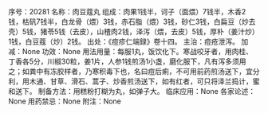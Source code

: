 序号：20281
名称：肉豆蔻丸
组成：肉果1钱半，诃子（面煨）7钱半，木香2钱，枯矾7钱半，白龙骨（煨）3钱，赤石脂（煨）3钱，砂仁3钱，白扁豆（炒去壳）5钱，猪苓5钱（去皮），山楂肉2钱，泽泻（煨，去皮）5钱，厚朴（姜汁炒）1钱，白豆蔻（炒）2钱。
出处：《痘疹仁端録》卷十四。
主治：痘疮泄泻。
加减：None
功效：None
用法用量：每服1丸，饭饮化下。寒战咬牙者，用肉桂、丁香各5分，川椒30粒，姜1片，人参1钱煎汤1小盏，磨化服下，凡有泻多须用之；如粪中有冻胶样者，乃寒积毒下也，名曰痘后痢，不可用前药煎汤送下，宜分利，用木通、甘草、滑石、蒿子、炒香煎汤送下，如有红者，可只将泽兰捣计，蜜和送下。
制备方法：用糕粉打糊为丸，如弹子大。
临床应用：None
各家论述：None
用药禁忌：None
附注：None
